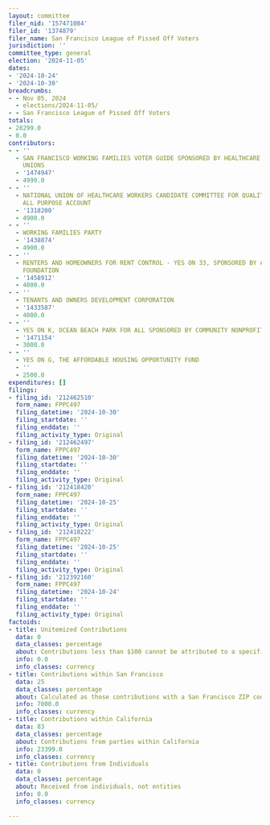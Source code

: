 ```yaml
---
layout: committee
filer_nid: '157471084'
filer_id: '1374879'
filer_name: San Francisco League of Pissed Off Voters
jurisdiction: ''
committee_type: general
election: '2024-11-05'
dates:
- '2024-10-24'
- '2024-10-30'
breadcrumbs:
- - Nov 05, 2024
  - elections/2024-11-05/
- - San Francisco League of Pissed Off Voters
totals:
- 28299.0
- 0.0
contributors:
- - ''
  - SAN FRANCISCO WORKING FAMILIES VOTER GUIDE SPONSORED BY HEALTHCARE AND HOSPITALITY
    UNIONS
  - '1474947'
  - 4999.0
- - ''
  - NATIONAL UNION OF HEALTHCARE WORKERS CANDIDATE COMMITTEE FOR QUALITY PATIENT CARE,
    ALL PURPOSE ACCOUNT
  - '1318200'
  - 4900.0
- - ''
  - WORKING FAMILIES PARTY
  - '1438874'
  - 4900.0
- - ''
  - RENTERS AND HOMEOWNERS FOR RENT CONTROL - YES ON 33, SPONSORED BY AIDS HEALTHCARE
    FOUNDATION
  - '1458912'
  - 4000.0
- - ''
  - TENANTS AND OWNERS DEVELOPMENT CORPORATION
  - '1433587'
  - 4000.0
- - ''
  - YES ON K, OCEAN BEACH PARK FOR ALL SPONSORED BY COMMUNITY NONPROFITS
  - '1471154'
  - 3000.0
- - ''
  - YES ON G, THE AFFORDABLE HOUSING OPPORTUNITY FUND
  - ''
  - 2500.0
expenditures: []
filings:
- filing_id: '212462510'
  form_name: FPPC497
  filing_datetime: '2024-10-30'
  filing_startdate: ''
  filing_enddate: ''
  filing_activity_type: Original
- filing_id: '212462497'
  form_name: FPPC497
  filing_datetime: '2024-10-30'
  filing_startdate: ''
  filing_enddate: ''
  filing_activity_type: Original
- filing_id: '212418420'
  form_name: FPPC497
  filing_datetime: '2024-10-25'
  filing_startdate: ''
  filing_enddate: ''
  filing_activity_type: Original
- filing_id: '212418222'
  form_name: FPPC497
  filing_datetime: '2024-10-25'
  filing_startdate: ''
  filing_enddate: ''
  filing_activity_type: Original
- filing_id: '212392160'
  form_name: FPPC497
  filing_datetime: '2024-10-24'
  filing_startdate: ''
  filing_enddate: ''
  filing_activity_type: Original
factoids:
- title: Unitemized Contributions
  data: 0
  data_classes: percentage
  about: Contributions less than $100 cannot be attributed to a specific individual
  info: 0.0
  info_classes: currency
- title: Contributions within San Francisco
  data: 25
  data_classes: percentage
  about: Calculated as those contributions with a San Francisco ZIP code
  info: 7000.0
  info_classes: currency
- title: Contributions within California
  data: 83
  data_classes: percentage
  about: Contributions from parties within California
  info: 23399.0
  info_classes: currency
- title: Contributions from Individuals
  data: 0
  data_classes: percentage
  about: Received from individuals, not entities
  info: 0.0
  info_classes: currency

---
```


